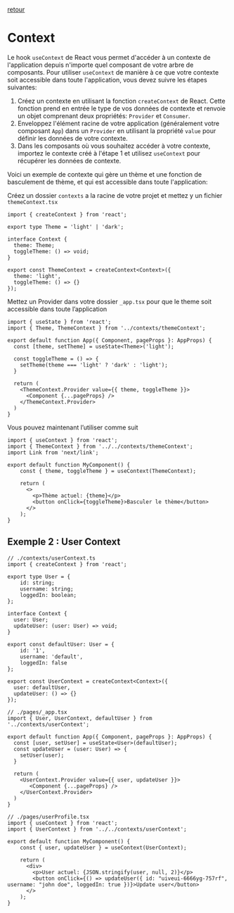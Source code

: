 [retour](../README.md)

# Context

Le hook `useContext` de React vous permet d'accéder à un contexte de l'application depuis n'importe quel composant de votre arbre de composants. Pour utiliser `useContext` de manière à ce que votre contexte soit accessible dans toute l'application, vous devez suivre les étapes suivantes:

1. Créez un contexte en utilisant la fonction `createContext` de React. Cette fonction prend en entrée le type de vos données de contexte et renvoie un objet comprenant deux propriétés: `Provider` et `Consumer`.
2. Enveloppez l'élément racine de votre application (généralement votre composant `App`) dans un `Provider` en utilisant la propriété `value` pour définir les données de votre contexte.
3. Dans les composants où vous souhaitez accéder à votre contexte, importez le contexte créé à l'étape 1 et utilisez `useContext` pour récupérer les données de contexte.

Voici un exemple de contexte qui gère un thème et une fonction de basculement de thème, et qui est accessible dans toute l'application:

Créez un dossier `contexts` a la racine de votre projet et mettez y un fichier `themeContext.tsx`

```tsx
import { createContext } from 'react';

export type Theme = 'light' | 'dark';

interface Context {
  theme: Theme;
  toggleTheme: () => void;
}

export const ThemeContext = createContext<Context>({
  theme: 'light',
  toggleTheme: () => {}
});
```

Mettez un Provider dans votre dossier `_app.tsx` pour que le theme soit accessible dans toute l’application

```tsx
import { useState } from 'react';
import { Theme, ThemeContext } from '../contexts/themeContext';

export default function App({ Component, pageProps }: AppProps) {
  const [theme, setTheme] = useState<Theme>('light');

  const toggleTheme = () => {
    setTheme(theme === 'light' ? 'dark' : 'light');
  }

  return (
    <ThemeContext.Provider value={{ theme, toggleTheme }}>
      <Component {...pageProps} />
    </ThemeContext.Provider>
  )
}
```

Vous pouvez maintenant l’utiliser comme suit

```tsx
import { useContext } from 'react';
import { ThemeContext } from '../../contexts/themeContext';
import Link from 'next/link';

export default function MyComponent() {
    const { theme, toggleTheme } = useContext(ThemeContext);
  
    return (
      <>
        <p>Thème actuel: {theme}</p>
        <button onClick={toggleTheme}>Basculer le thème</button>
      </>
    );
}
```

## Exemple 2 : User Context

```tsx
// ./contexts/userContext.ts
import { createContext } from 'react';

export type User = {
    id: string;
    username: string;
    loggedIn: boolean;
};

interface Context {
  user: User;
  updateUser: (user: User) => void;
}

export const defaultUser: User = {
    id: '1',
    username: 'default',
    loggedIn: false
};

export const UserContext = createContext<Context>({
  user: defaultUser,
  updateUser: () => {}
});

// ./pages/_app.tsx
import { User, UserContext, defaultUser } from '../contexts/userContext';

export default function App({ Component, pageProps }: AppProps) {
  const [user, setUser] = useState<User>(defaultUser);
  const updateUser = (user: User) => {
    setUser(user);
  }

  return (
    <UserContext.Provider value={{ user, updateUser }}>
       <Component {...pageProps} />
    </UserContext.Provider>
  )
}

// ./pages/userProfile.tsx
import { useContext } from 'react';
import { UserContext } from '../../contexts/userContext';

export default function MyComponent() {
    const { user, updateUser } = useContext(UserContext);
  
    return (
      <div>
        <p>User actuel: {JSON.stringify(user, null, 2)}</p>
        <button onClick={() => updateUser({ id: "uiveui-6666yg-757rf", username: "john doe", loggedIn: true })}>Update user</button>
      </>
    );
}
```
